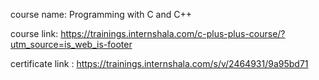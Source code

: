 course name: Programming with C and C++

course link: https://trainings.internshala.com/c-plus-plus-course/?utm_source=is_web_is-footer

certificate link : https://trainings.internshala.com/s/v/2464931/9a95bd71
